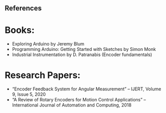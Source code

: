 ## References
# 	Books:
-	Exploring Arduino by Jeremy Blum
-	Programming Arduino: Getting Started with Sketches by Simon Monk
-	Industrial Instrumentation by D. Patranabis (Encoder fundamentals)
#	Research Papers:
-	“Encoder Feedback System for Angular Measurement” – IJERT, Volume 9, Issue 5, 2020
-	“A Review of Rotary Encoders for Motion Control Applications” – International Journal of Automation and Computing, 2018
